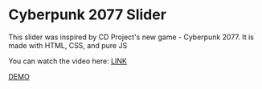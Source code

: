 # Cyberpunk 2077 Slider
This slider was inspired by CD Project's new game - Cyberpunk 2077. It is made with HTML, CSS, and pure JS

You can watch the video here: 
[LINK](https://www.youtube.com/watch?v=frZxSKV5G1o)

[DEMO](https://avoy18.github.io/cyberpunk2077slider/)
